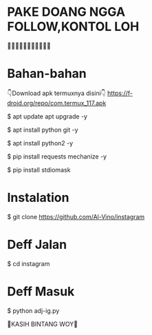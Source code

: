 # PAKE DOANG NGGA FOLLOW,KONTOL LOH
 🌟🌟🌟🌟🌟🌟🌟🌟🌟🌟🌟

# Bahan-bahan
👇Download apk termuxnya disini👇
https://f-droid.org/repo/com.termux_117.apk

 $ apt update apt upgrade -y

 $ apt install python git -y

 $ apt install python2 -y

 $ pip install requests mechanize -y

 $ pip install stdiomask

# Instalation

$ git clone https://github.com/Al-Vino/instagram

# Deff Jalan

$ cd instagram

# Deff Masuk

$ python adj-ig.py

🌟KASIH BINTANG WOY🌟

